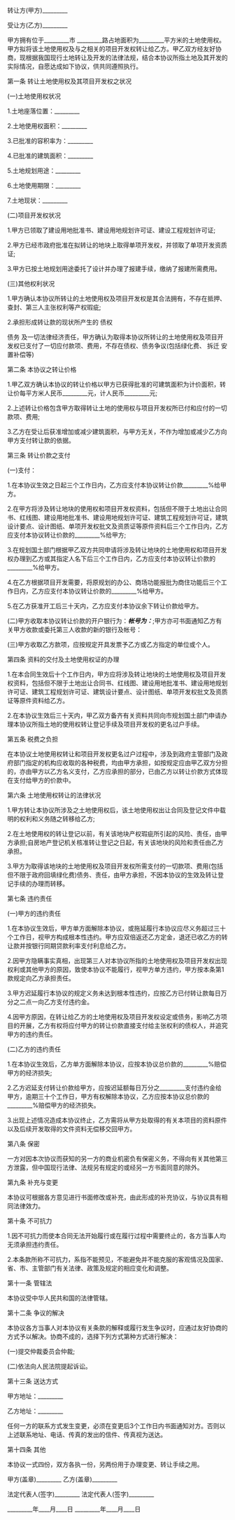 
 


转让方(甲方)_________


受让方(乙方)_________


甲方拥有位于_________市 _________路占地面积为_________平方米的土地使用权。甲方拟将该土地使用权及与之相关的项目开发权转让给乙方。甲乙双方经友好协商，现根据我国现行土地转让及开发的法律法规，结合本协议所指土地及其开发的实际情况，自愿达成如下协议，供共同遵照执行。


第一条 转让土地使用权及其项目开发权之状况


(一)土地使用权状况


1.土地座落位置：_________


2.土地使用权面积：_________


3.已批准的容积率为：_________


4.已批准的建筑面积：_________


5.土地规划用途：_________


6.土地使用期限：_________


7.土地现状：_________


(二)项目开发权状况


1.甲方已领取了建设用地批准书、建设用地规划许可证、建设工程规划许可证;


2.甲方已经市政府批准在拟转让的地块上取得单项开发权，并领取了单项开发资质证;


3.甲方已按土地规划用途委托了设计并办理了报建手续，缴纳了报建所需费用。


(三)其他权利状况


1.甲方确认本协议所转让的土地使用权及项目开发权是其合法拥有，不存在抵押、查封、第三人主张权利等产权瑕疵;


2.承担形成转让款的现状所产生的
债权

债务
及一切法律经济责任，甲方确认为取得本协议所转让的土地使用权及项目开发权已支付了一切应付款项、费用，不存在债权、债务争议(包括绿化费、
拆迁
安置补偿等)


第二条 本协议之转让价格


1.甲乙双方确认本协议的转让价格以甲方已获得批准的可建筑面积为计价面积，转让价每平方米人民币_________元，计人民币_________元;


2.上述转让价格包含甲方取得转让土地的使用权与项目开发权所已付和应付的一切款项、费用;


3.乙方在受让后获准增加或减少建筑面积，与甲方无关，不作为增加或减少乙方向甲方支付转让款的依据。


第三条 转让价款之支付


(一)支付：


1.在本协议生效之日起三个工作日内，乙方应支付本协议转让价款_________%给甲方。


2.在甲方将涉及转让地块的使用权和项目开发权资料，包括但不限于土地出让合同书、红线图、建设用地批准书、建设用地规划许可证、建筑工程规划许可证，建筑设计要点、设计图纸、单项开发权批文及资质证等原件资料后三个工作日内，乙方应支付本协议转让价款的_________%给甲方;


3.在规划国土部门根据甲乙双方共同申请将涉及转让地块的土地使用权和项目开发权办理到乙方或其指定人名下后三个工作日内，乙方应支付本协议转让价款的_________%给甲方。


4.在乙方根据项目开发需要，将原规划的办公、商场功能报批为商住功能后三个工作日内，乙方应支付本协议转让价款的_________%给甲方。


5.在乙方获准开工后三十天内，乙方应支付本协议余下转让价款给甲方。


(二)甲方收取本协议转让价款的开户银行为：_________帐号为：_________;甲方亦可书面通知乙方有关甲方收款或委托第三人收款的新的银行及帐号：


(三)甲方收取乙方款项，应按规定开具发票予乙方或乙方指定的单位或个人。


第四条 资料的交付及土地使用权证的办理


1.在本合同生效后十个工作日内，甲方应将涉及转让地块的土地使用权及项目开发权资料，包括但不限于土地出让合同书、红线图、建设用地批准书、建设用地规划许可证、建筑工程规划许可证、建筑设计要点、设计图纸、单项开发权批文及资质证等原件资料给乙方。


2.在本协议生效后三十天内，甲乙双方备齐有关资料共同向市规划国土部门申请办理本协议所指土地的使用权转让登记手续及项目开发权的更名过户手续。


第五条 税费之负担


在本协议土地使用权转让和项目开发权更名过户过程中，涉及到政府主管部门及政府部门指定的机构应收取的各种税费，均由甲方承担，如按规定应由甲乙双方分担的，亦由甲方以乙方名义支付，乙方应承担的部分，已由乙方以转让价款方式体现在支付给甲方的价款中。


第六条 土地使用权转让的法律状况


1.甲方转让本协议所涉及之土地使用权后，该土地使用权出让合同及登记文件中载明的权利和义务随之转移给乙方;


2.在土地使用权的转让登记以前，有关该地块产权瑕疵所引起的风险、责任，由甲方承担;自房地产登记机关核准转让登记之日起，有关该地块的风险和责任由乙方承担。


3.甲方为取得该地块的土地使用权及项目开发权所需支付的一切款项、费用(包括但不限于政府回填绿化费)债务、责任，由甲方承担，不因本协议的生效及转让登记手续的办理而转移。


第七条 违约责任


(一)甲方的违约责任


1.在本协议生效后，甲方单方面解除本协议，或拖延履行本协议应尽义务超过三十个工作日，视甲方构成根本性违约。甲方应双倍返还乙方定金，退还已收乙方的转让款并按银行同期贷款利率支付利息给乙方。


2.因甲方隐瞒事实真相，出现第三人对本协议所指的土地使用权及项目开发权出现权利或其他甲方的原因，致使本协议不能履行，视甲方单方违约，甲方按本条第1款规定向乙方承担责任。


3.甲方迟延履行本协议的规定义务未达到根本性违约，应按乙方已付转让款每日万分之二点一向乙方支付违约金。


4.因甲方原因，在转让给乙方的土地使用权及项目开发权设定或债务，影响乙方项目的开展，乙方有权将应付甲方的转让价款直接支付给主张权利的债权人，并追究甲方的违约责任。


(二)乙方的违约责任


1.在本协议生效后，乙方单方面解除本协议，应按本协议总价款的_________%赔偿甲方的经济损失;


2.乙方迟延支付转让价款给甲方，应按迟延额每日万分之_________支付违约金给甲方，逾期三十个工作日，甲方有权解除本协议，乙方应按本协议总价款的_________%赔偿甲方的经济损失。


3.出现上述情况造成本协议终止，乙方需将从甲方处取得的有关本项目的资料原件以及后续开发取得的文件资料无偿移交回甲方。


第八条 保密


一方对因本次协议而获知的另一方的商业机密负有保密义务，不得向有关其他第三方泄露，但中国现行法律、法规另有规定的或经另一方书面同意的除外。


第九条 补充与变更


本协议可根据各方意见进行书面修改或补充，由此形成的补充协议，与协议具有相同法律效力。


第十条 不可抗力


1.因不可抗力而使本合同无法开始履行或在履行过程中需要终止的，各方当事人均无须承担违约责任。


2.本条款所称不可抗力，系指不能预见，不能避免并不能克服的客观情况及国家、省、市、主管部门有关法律、政策及规定的相应变化和调整。


第十一条 管辖法


本协议受中华人民共和国的法律管辖。


第十二条 争议的解决


本协议各方当事人对本协议有关条款的解释或履行发生争议时，应通过友好协商的方式予以解决。协商不成的，选择下列方式第种方式进行解决：


(一)提交仲裁委员会仲裁;


(二)依法向人民法院提起诉讼。


第十三条 送达方式


甲方地址：_________


乙方地址：_________


任何一方的联系方式发生变更，必须在变更后3个工作日内书面通知对方。否则以上述联系地址、电话、传真的发出的信件、传真视为送达。


第十四条 其他


本协议一式四份，双方各执一份，另两份用于办理变更、转让手续之用。


甲方(盖章)_________ 乙方(盖章)_________


法定代表人(签字)_________ 法定代表人(签字)_________


_________年____月____日 _________年____月____日
 


 

 
 
 
 
 
  


  
 

  


  


  
 
 
 
 

